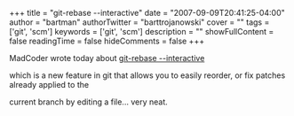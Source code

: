 +++
title = "git-rebase --interactive"
date = "2007-09-09T20:41:25-04:00"
author = "bartman"
authorTwitter = "barttrojanowski"
cover = ""
tags = ['git', 'scm']
keywords = ['git', 'scm']
description = ""
showFullContent = false
readingTime = false
hideComments = false
+++

MadCoder wrote today about [git-rebase --interactive](http://blog.madism.org/index.php/2007/09/09/138-git-awsome-ness-git-rebase-interactive-?cos=1)

which is a new feature in git that allows you to easily reorder, or fix patches already applied to the 

current branch by editing a file... very neat.


